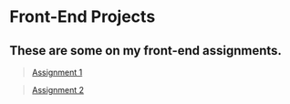 # Front-End Projects
## These are some on my front-end assignments.

> [Assignment 1](https://mr-okey.github.io/frontend/Assignment1/)

> [Assignment 2](https://mr-okey.github.io/frontend/Assignment2/)